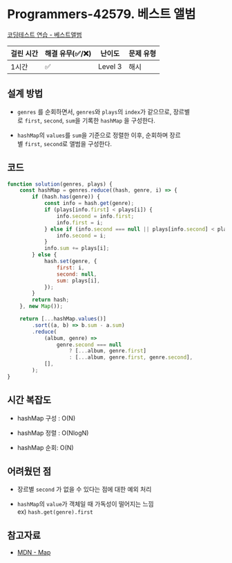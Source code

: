 # Programmers-42579. 베스트 앨범

[코딩테스트 연습 - 베스트앨범](https://programmers.co.kr/learn/courses/30/lessons/42579)



| 걸린 시간 | 해결 유무(✅/❌) | 난이도 | 문제 유형 |
| --- | --- | --- | --- |
| 1시간 | ✅ | Level 3 | 해시 |


## 설계 방법

- `genres` 를 순회하면서, `genres`와 `plays`의 `index`가 같으므로, 장르별로 `first`, `second`, `sum`을 기록한 `hashMap` 을 구성한다.

- `hashMap`의 `values`를 `sum`을 기준으로 정렬한 이후, 순회하며 장르별 `first`, `second`로 앨범을 구성한다.

## 코드

```javascript
function solution(genres, plays) {
    const hashMap = genres.reduce((hash, genre, i) => {
        if (hash.has(genre)) {
            const info = hash.get(genre);
            if (plays[info.first] < plays[i]) {
                info.second = info.first;
                info.first = i;
            } else if (info.second === null || plays[info.second] < plays[i]) {
                info.second = i;
            }
            info.sum += plays[i];
        } else {
            hash.set(genre, {
                first: i,
                second: null,
                sum: plays[i],
            });
        }
        return hash;
    }, new Map());

    return [...hashMap.values()]
        .sort((a, b) => b.sum - a.sum)
        .reduce(
            (album, genre) =>
                genre.second === null
                    ? [...album, genre.first]
                    : [...album, genre.first, genre.second],
            [],
        );
}
```

## 시간 복잡도

- hashMap 구성 : O(N)

- hashMap 정렬 : O(NlogN)

- hashMap 순회: O(N)

## 어려웠던 점

- 장르별 `second` 가 없을 수 있다는 점에 대한 예외 처리

- `hashMap`의 `value`가 객체일 때 가독성이 떨어지는 느낌 ex) `hash.get(genre).first`

## 참고자료

- [MDN - Map](https://developer.mozilla.org/ko/docs/Web/JavaScript/Reference/Global_Objects/Map)

